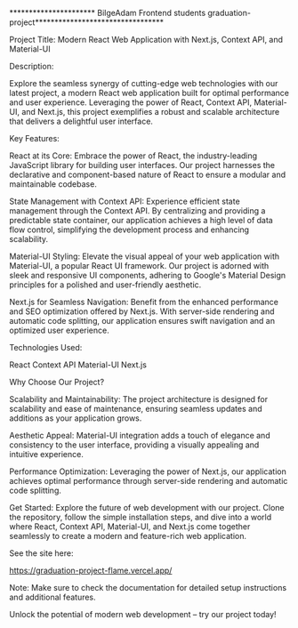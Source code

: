 ********************** BilgeAdam Frontend students graduation-project*********************************

Project Title: Modern React Web Application with Next.js, Context API, and Material-UI

Description:

Explore the seamless synergy of cutting-edge web technologies with our latest project, a modern React web application built for optimal performance and user experience. Leveraging the power of React, Context API, Material-UI, and Next.js, this project exemplifies a robust and scalable architecture that delivers a delightful user interface.

Key Features:

React at its Core:
Embrace the power of React, the industry-leading JavaScript library for building user interfaces. Our project harnesses the declarative and component-based nature of React to ensure a modular and maintainable codebase.

State Management with Context API:
Experience efficient state management through the Context API. By centralizing and providing a predictable state container, our application achieves a high level of data flow control, simplifying the development process and enhancing scalability.

Material-UI Styling:
Elevate the visual appeal of your web application with Material-UI, a popular React UI framework. Our project is adorned with sleek and responsive UI components, adhering to Google's Material Design principles for a polished and user-friendly aesthetic.

Next.js for Seamless Navigation:
Benefit from the enhanced performance and SEO optimization offered by Next.js. With server-side rendering and automatic code splitting, our application ensures swift navigation and an optimized user experience.

Technologies Used:

React
Context API
Material-UI
Next.js

Why Choose Our Project?

Scalability and Maintainability:
The project architecture is designed for scalability and ease of maintenance, ensuring seamless updates and additions as your application grows.

Aesthetic Appeal:
Material-UI integration adds a touch of elegance and consistency to the user interface, providing a visually appealing and intuitive experience.

Performance Optimization:
Leveraging the power of Next.js, our application achieves optimal performance through server-side rendering and automatic code splitting.

Get Started:
Explore the future of web development with our project. Clone the repository, follow the simple installation steps, and dive into a world where React, Context API, Material-UI, and Next.js come together seamlessly to create a modern and feature-rich web application.

See the site here:

https://graduation-project-flame.vercel.app/

Note: Make sure to check the documentation for detailed setup instructions and additional features.

Unlock the potential of modern web development – try our project today!
